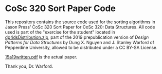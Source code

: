 # CoSc 320 Sort Paper Code

This repository contains the source code used for the sorting algorithms in Jason Press' CoSc 320 Sort Paper for CoSc 320: Data Structures. All code used is part of the "exercise for the student" located in [dp4dsDistribution.zip](https://cslab.pepperdine.edu/warford/cosc320/dp4dsDistribution.zip), part of the 2019 prepublication version of *Design Patterns for Data Structures* by Dung X. Nguyen and J. Stanley Warford of Pepperdine University, allowed to be distributed under a CC BY-SA License. 

[15a19written.pdf](https://github.com/TheRealCannedTuna/CoSc320SortPaperCode/blob/main/15a19written.pdf) is the actual paper.

Thank you, Dr. Warford.
